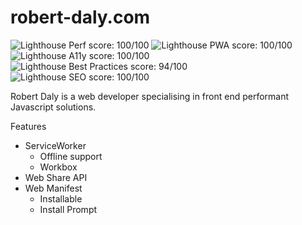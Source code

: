 # robert-daly.com

![Lighthouse Perf score: 100/100](https://lighthouse-badge.appspot.com/?score=100&compact&category=Perf&random)
![Lighthouse PWA score: 100/100](https://lighthouse-badge.appspot.com/?score=100&compact&category=PWA&random)
![Lighthouse A11y score: 100/100](https://lighthouse-badge.appspot.com/?score=100&compact&category=A11y&random)
![Lighthouse Best Practices score: 94/100](https://lighthouse-badge.appspot.com/?score=94&compact&category=Best%20Practices&random)
![Lighthouse SEO score: 100/100](https://lighthouse-badge.appspot.com/?score=100&compact&category=SEO&random)

Robert Daly is a web developer specialising in front end performant Javascript solutions.

Features
* ServiceWorker
  * Offline support
  * Workbox
* Web Share API
* Web Manifest
  * Installable
  * Install Prompt
